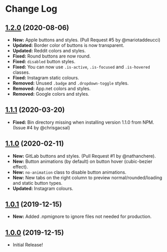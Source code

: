 # Change Log

## [1.2.0](https://github.com/aldi/bulma-social/tree/1.2.0) (2020-08-06)

- **New:** Apple buttons and styles. (Pull Request #5 by @mariotaddeucci)
- **Updated:** Border color of buttons is now transparent.
- **Updated:** Reddit colors and styles.
- **Fixed:** Round buttons are now round.
- **Fixed:** `disabled` button styles.
- **Fixed:** You can now use `.is-active`, `.is-focused` and `.is-hovered` classes.
- **Fixed:** Instagram static colours.
- **Removed:** Unused `.badge` and `.dropdown-toggle` styles.
- **Removed:** App.net colors and styles.
- **Removed:** Google colors and styles.

## [1.1.1](https://github.com/aldi/bulma-social/tree/1.1.1) (2020-03-20)

- **Fixed:** Bin directory missing when installing version 1.1.0 from NPM.(Issue #4 by @chrisgacsal)

## [1.1.0](https://github.com/aldi/bulma-social/tree/1.1.0) (2020-02-11)

- **New:** GitLab buttons and styles. (Pull Request #1 by @nathanchere).
- **New:** Button animations (by default) on button hover (cubic-bezier effect).
- **New:** `no-animation` class to disable button animations.
- **New:** New tabs on the right column to preview normal/rounded/loading and static button types.
- **Updated:** Instagram colours.

## [1.0.1](https://github.com/aldi/bulma-social/tree/1.0.1) (2019-12-15)

- **New:** Added .npmignore to ignore files not needed for production.

## [1.0.0](https://github.com/aldi/bulma-social/tree/1.0.0) (2019-12-15)

- Initial Release!
